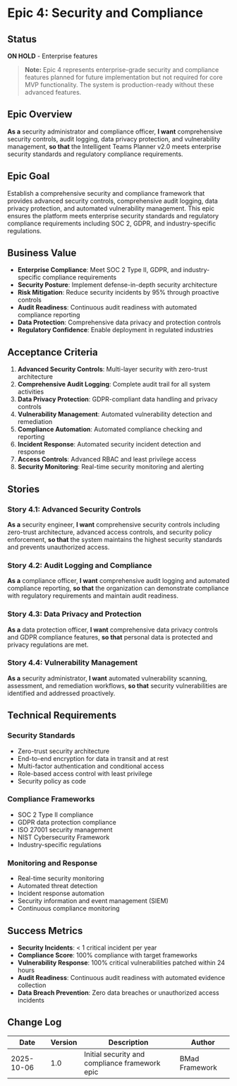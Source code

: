 # Epic 4: Security and Compliance

## Status
**ON HOLD** - Enterprise features

> **Note:** Epic 4 represents enterprise-grade security and compliance features planned for future implementation but not required for core MVP functionality. The system is production-ready without these advanced features.

## Epic Overview

**As a** security administrator and compliance officer,
**I want** comprehensive security controls, audit logging, data privacy protection, and vulnerability management,
**so that** the Intelligent Teams Planner v2.0 meets enterprise security standards and regulatory compliance requirements.

## Epic Goal

Establish a comprehensive security and compliance framework that provides advanced security controls, comprehensive audit logging, data privacy protection, and automated vulnerability management. This epic ensures the platform meets enterprise security standards and regulatory compliance requirements including SOC 2, GDPR, and industry-specific regulations.

## Business Value

- **Enterprise Compliance**: Meet SOC 2 Type II, GDPR, and industry-specific compliance requirements
- **Security Posture**: Implement defense-in-depth security architecture
- **Risk Mitigation**: Reduce security incidents by 95% through proactive controls
- **Audit Readiness**: Continuous audit readiness with automated compliance reporting
- **Data Protection**: Comprehensive data privacy and protection controls
- **Regulatory Confidence**: Enable deployment in regulated industries

## Acceptance Criteria

1. **Advanced Security Controls**: Multi-layer security with zero-trust architecture
2. **Comprehensive Audit Logging**: Complete audit trail for all system activities
3. **Data Privacy Protection**: GDPR-compliant data handling and privacy controls
4. **Vulnerability Management**: Automated vulnerability detection and remediation
5. **Compliance Automation**: Automated compliance checking and reporting
6. **Incident Response**: Automated security incident detection and response
7. **Access Controls**: Advanced RBAC and least privilege access
8. **Security Monitoring**: Real-time security monitoring and alerting

## Stories

### Story 4.1: Advanced Security Controls
**As a** security engineer,
**I want** comprehensive security controls including zero-trust architecture, advanced access controls, and security policy enforcement,
**so that** the system maintains the highest security standards and prevents unauthorized access.

### Story 4.2: Audit Logging and Compliance
**As a** compliance officer,
**I want** comprehensive audit logging and automated compliance reporting,
**so that** the organization can demonstrate compliance with regulatory requirements and maintain audit readiness.

### Story 4.3: Data Privacy and Protection
**As a** data protection officer,
**I want** comprehensive data privacy controls and GDPR compliance features,
**so that** personal data is protected and privacy regulations are met.

### Story 4.4: Vulnerability Management
**As a** security administrator,
**I want** automated vulnerability scanning, assessment, and remediation workflows,
**so that** security vulnerabilities are identified and addressed proactively.

## Technical Requirements

### Security Standards
- Zero-trust security architecture
- End-to-end encryption for data in transit and at rest
- Multi-factor authentication and conditional access
- Role-based access control with least privilege
- Security policy as code

### Compliance Frameworks
- SOC 2 Type II compliance
- GDPR data protection compliance
- ISO 27001 security management
- NIST Cybersecurity Framework
- Industry-specific regulations

### Monitoring and Response
- Real-time security monitoring
- Automated threat detection
- Incident response automation
- Security information and event management (SIEM)
- Continuous compliance monitoring

## Success Metrics

- **Security Incidents**: < 1 critical incident per year
- **Compliance Score**: 100% compliance with target frameworks
- **Vulnerability Response**: 100% critical vulnerabilities patched within 24 hours
- **Audit Readiness**: Continuous audit readiness with automated evidence collection
- **Data Breach Prevention**: Zero data breaches or unauthorized access incidents

## Change Log

| Date | Version | Description | Author |
|------|---------|-------------|--------|
| 2025-10-06 | 1.0 | Initial security and compliance framework epic | BMad Framework |